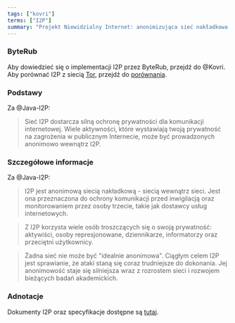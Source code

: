 ```yaml
---
tags: ["kovri"]
terms: ["I2P"]
summary: "Projekt Niewidzialny Internet: anonimizująca sieć nakładkowa."
---
```


### ByteRub

Aby dowiedzieć się o implementacji I2P przez ByteRub, przejdź do @Kovri. Aby porównać I2P z siecią [Tor](https://torproject.org/), przejdź do [porównania](https://geti2p.net/en/comparison/tor).

### Podstawy

Za @Java-I2P:

>Sieć I2P dostarcza silną ochronę prywatności dla komunikacji internetowej. Wiele aktywności, które wystawiają twoją prywatność na zagrożenia w publicznym Internecie, może być prowadzonych anonimowo wewnątrz I2P.

### Szczegółowe informacje

Za @Java-I2P:

>I2P jest anonimową siecią nakładkową - siecią wewnątrz sieci. Jest ona przeznaczona do ochrony komunikacji przed inwigilacją oraz monitorowaniem przez osoby trzecie, takie jak dostawcy usług internetowych.

>Z I2P korzysta wiele osób troszczących się o swoją prywatność: aktywiści, osoby represjonowane, dziennikarze, informatorzy oraz przeciętni użytkownicy.

>Żadna sieć nie może być "idealnie anonimowa". Ciągłym celem I2P jest sprawianie, że ataki staną się coraz trudniejsze do dokonania. Jej anonimowość staje się silniejsza wraz z rozrostem sieci i rozwojem bieżących badań akademickich.

### Adnotacje

Dokumenty I2P oraz specyfikacje dostępne są [tutaj](https://geti2p.net/docs/).
